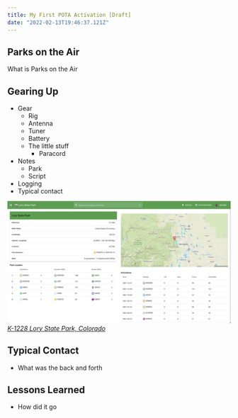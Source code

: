 ```yaml
---
title: My First POTA Activation [Draft]
date: "2022-02-13T19:46:37.121Z"
---
```

 
<!-- Getting Started Series                                  
:---------------------------------------
[Get On The Air](./get-on-the-air)
[Radios](./radios)
[Antennas](./antennas)
[Operating](./operating) -->
 
## Parks on the Air
What is Parks on the Air
## Gearing Up
- Gear
    - Rig
    - Antenna
    - Tuner
    - Battery
    - The little stuff
        - Paracord
- Notes
    - Park
    - Script
- Logging
- Typical contact

![SMA Male to UHF SO-239 Female Connectors](./K-1228.png)
<span style="color:gray">*[K-1228 Lory State Park, Colorado](https://pota.app/#/park/K-1228)*</span>

## Typical Contact
- What was the back and forth

## Lessons Learned
- How did it go
 